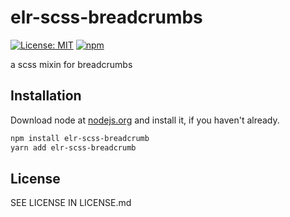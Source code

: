 # elr-scss-breadcrumbs

[![License: MIT](https://img.shields.io/badge/License-MIT-yellow.svg)](https://opensource.org/licenses/MIT)
[![npm](https://img.shields.io/npm/dm/elr-scss-breadcrumb.svg?style=flat)]()

a scss mixin for breadcrumbs

## Installation

Download node at [nodejs.org](http://nodejs.org) and install it, if you haven't already.

```sh
npm install elr-scss-breadcrumb
yarn add elr-scss-breadcrumb
```

## License

SEE LICENSE IN LICENSE.md
